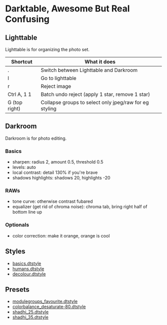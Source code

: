 # Darktable, Awesome But Real Confusing


## Lighttable

Lighttable is for organizing the photo set.

| Shortcut      | What it does                                           |
|---------------|--------------------------------------------------------|
| .             | Switch between Lighttable and Darkroom                 |
| l             | Go to lighttable                                       |
| r             | Reject image                                           |
| Ctrl A, 1 1   | Batch undo reject (apply 1 star, remove 1 star)        |
| G (top right) | Collapse groups to select only jpeg/raw for eg styling |


## Darkroom

Darkroom is for photo editing.

### Basics

* sharpen: radius 2, amount 0.5, threshold 0.5
* levels: auto
* local contrast: detail 130% if you're brave
* shadows highlights: shadows 20, highlights -20

### RAWs

* tone curve: otherwise contrast fubared
* equalizer (get rid of chroma noise): chroma tab, bring right half of bottom line up

### Optionals

* color correction: make it orange, orange is cool


## Styles

- [basics.dtstyle](darktable/basics.dtstyle)
- [humans.dtstyle](darktable/humans.dtstyle)
- [decolour.dtstyle](darktable/decolour.dtstyle)

## Presets

- [modulegroups_favourite.dtstyle](darktable/presets/modulegroups_favourite.dtpreset)
- [colorbalance_desaturate-80.dtstyle](darktable/presets/colorbalance_desaturate-80.dtpreset)
- [shadhi_25.dtstyle](darktable/presets/shadhi_25.dtpreset)
- [shadhi_35.dtstyle](darktable/presets/shadhi_35.dtpreset)
